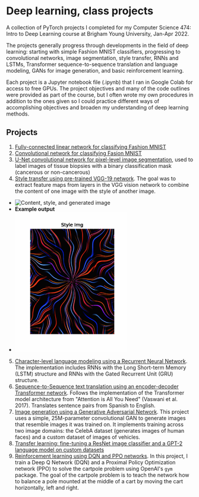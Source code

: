 # Deep learning, class projects
A collection of PyTorch projects I completed for my Computer Science 474: Intro to Deep Learning course at Brigham Young University, Jan-Apr 2022.

The projects generally progress through developments in the field of deep learning: starting with simple Fashion MNIST classifiers, progressing to convolutional networks, image segmentation, style transfer, RNNs and LSTMs, Transformer sequence-to-sequence translation and language modeling, GANs for image generation, and basic reinforcement learning.

Each project is a Jupyter notebook file (.ipynb) that I ran in Google Colab for access to free GPUs. The project objectives and many of the code outlines were provided as part of the course, but I often wrote my own procedures in addition to the ones given so I could practice different ways of accomplishing objectives and broaden my understanding of deep learning methods.

## Projects
1. [Fully-connected linear network for classifying Fashion MNIST](Project_1_Linear_Net_Fashion_MNIST.ipynb)
2. [Convolutional network for classifying Fasion MNIST](Project_2_Convolutional_Net_Fashion_MNIST.ipynb)
3. [U-Net convolutional network for pixel-level image segmentation](Project_3_U-Net_image_segmentation.ipynb), used to label images of tissue biopsies with a binary classification mask (cancerous or non-cancerous)
4. [Style transfer using pre-trained VGG-19 network](Project_4_Style_transfer.ipynb). The goal was to extract feature maps from layers in the VGG vision network to combine the content of one image with the style of another image.
 * ![Content, style, and generated image](https://github.com/rparkr/ML-practice/blob/main/Deep%20learning/Class%20projects/imgs/Style_transfer.png)
 * **Example output** 
 * <img src="https://github.com/rparkr/ML-practice/blob/main/Deep%20learning/Class%20projects/imgs/Style_transfer.gif" width=300>
5. [Character-level language modeling using a Recurrent Neural Network](Project_5_Recurrent_Net_language_model.ipynb). The implementation includes RNNs with the Long Short-term Memory (LSTM) structure and RNNs with the Gated Recurrent Unit (GRU) structure.
6. [Sequence-to-Sequence text translation using an encoder-decoder Transformer network](Project_6_Transformer_Net_seq2seq.ipynb). Follows the implementation of the Transformer model architecture from "Attention is All You Need" (Vaswani et al. 2017). Translates sentence pairs from Spanish to English.
7. [Image generation using a Generative Adversarial Network](Project_7_GAN_image_generation.ipynb). This project uses a simple, 25M-parameter convolutional GAN to generate images that resemble images it was trained on. It implements training across two image domains: the CelebA dataset (generates images of human faces) and a custom dataset of images of vehicles.
8. [Transfer learning: fine-tuning a ResNet image classifier and a GPT-2 language model on custom datasets](Project_8_Transfer_learning.ipynb)
9. [Reinforcement learning using DQN and PPO networks](Project_9_Reinforcement_learning.ipynb). In this project, I train a Deep Q Network (DQN) and a Proximal Policy Optimization network (PPO) to solve the cartpole problem using OpenAI's `gym` package. The goal of the cartpole problem is to teach the network how to balance a pole mounted at the middle of a cart by moving the cart horizontally, left and right.
